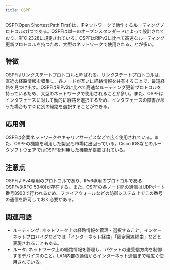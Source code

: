 ```yaml
---
title: OSPF
---
```


OSPF(Open Shortest Path First)は、IPネットワークで動作するルーティングプロトコルの1つである。OSPFは単一のオープンスタンダードによって設計されており、RFC 2328に規定されている。OSPFはRIPv2に比べて高速なルーティング更新プロトコルを持つため、大型のネットワークで使用されることが多い。

## 特徴
OSPFはリンクステートプロトコルと呼ばれる。リンクステートプロトコルは、直近の経路情報を収集し、各ノードが互いに経路情報を共有することで、最短経路を見つけ出す。OSPFはRIPv2に比べて高速なルーティング更新プロトコルを持っているため、大型のネットワークで使用されることが多い。また、OSPFはインタフェースに対して動的に経路を選択するため、インタフェースの障害があった場合もすぐに別の経路を選択することができる。

## 応用例
OSPFは企業ネットワークやキャリアサービスなどで広く使用されている。また、OSPFの機能を利用した製品も市場に出回っている。Cisco IOSなどのルータソフトウェアではOSPFを利用した機能が搭載されている。

## 注意点
OSPFはIPv4専用のプロトコルであり、IPv6専用のプロトコルであるOSPFv3(RFC 5340)が存在する。また、OSPFの各ノード間の通信はUDPポート番号8900で行われるため、ファイアウォールなどの防御システム上でこの番号の通信を許可しておく必要がある。


## 関連用語
* ルーティング: ネットワーク上の経路情報を管理・選択すること。インターネットプロバイダなどでは「インターネット経由」「固定回線経由」などと表現されることもある。
* ルータ: ネットワーク上の経路情報を管理し、パケットの送受信方向を制御するデバイスのこと。LAN内部の通信からインターネット通信まで幅広く使用されている。